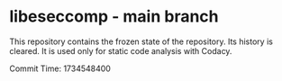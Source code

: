 # libeseccomp - main branch

This repository contains the frozen state of the repository.
Its history is cleared. It is used only for static code
analysis with Codacy.

Commit Time: 1734548400